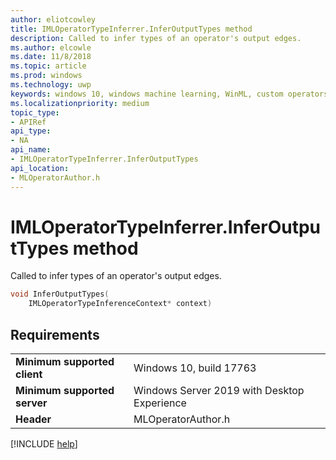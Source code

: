 ```yaml
---
author: eliotcowley
title: IMLOperatorTypeInferrer.InferOutputTypes method
description: Called to infer types of an operator's output edges.
ms.author: elcowle
ms.date: 11/8/2018
ms.topic: article
ms.prod: windows
ms.technology: uwp
keywords: windows 10, windows machine learning, WinML, custom operators, InferOutputTypes
ms.localizationpriority: medium
topic_type:
- APIRef
api_type:
- NA
api_name:
- IMLOperatorTypeInferrer.InferOutputTypes
api_location:
- MLOperatorAuthor.h
---
```


# IMLOperatorTypeInferrer.InferOutputTypes method

Called to infer types of an operator's output edges.

```cpp
void InferOutputTypes(
    IMLOperatorTypeInferenceContext* context)
```

## Requirements

| | |
|-|-|
| **Minimum supported client** | Windows 10, build 17763 |
| **Minimum supported server** | Windows Server 2019 with Desktop Experience |
| **Header** | MLOperatorAuthor.h |

[!INCLUDE [help](../includes/get-help.md)]
